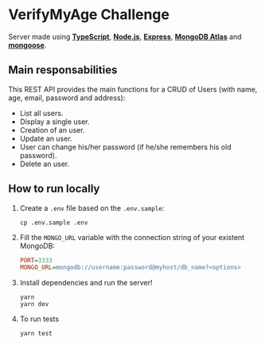 # VerifyMyAge Challenge

Server made using [**TypeScript**](https://www.typescriptlang.org/), [**Node.js**](https://nodejs.org/), [**Express**](https://expressjs.com/), [**MongoDB Atlas**](https://www.mongodb.com/cloud/atlas) and [**mongoose**](https://mongoosejs.com/).

## Main responsabilities

This REST API provides the main functions for a CRUD of Users (with name, age, email, password and address):

- List all users.
- Display a single user.
- Creation of an user.
- Update an user.
- User can change his/her password (if he/she remembers his old password).
- Delete an user.

## How to run locally

1. Create a `.env` file based on the `.env.sample`:

	```
	cp .env.sample .env
	```

1. Fill the `MONGO_URL` variable with the connection string of your existent MongoDB:

	```ini
	PORT=3333
	MONGO_URL=mongodb://username:password@myhost/db_name?<options>
	```

1. Install dependencies and run the server!
	```
	yarn
	yarn dev
	```

1. To run tests

	```
	yarn test
	```
